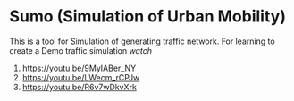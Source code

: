 # Sumo (Simulation of Urban Mobility)

This is a tool for Simulation of generating traffic network. For learning to create a Demo traffic simulation _watch_

1.  https://youtu.be/9MyIABer_NY
2.  https://youtu.be/LWecm_rCPJw
3.  https://youtu.be/R6v7wDkvXrk
